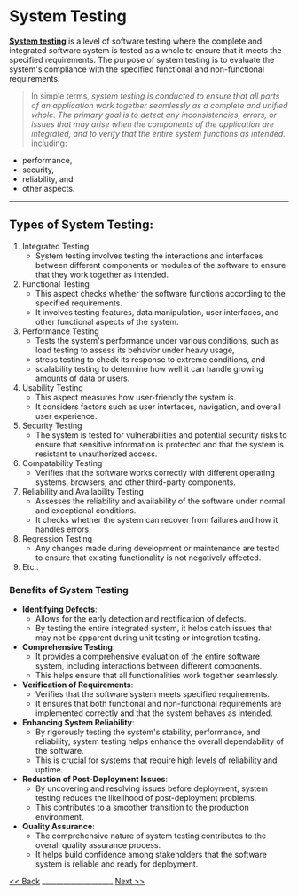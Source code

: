 # System Testing

**[System testing](https://www.softwaretestinghelp.com/system-testing/)** is a level of software testing where the complete and integrated software system is tested as a whole to ensure that it meets the specified requirements. 
The purpose of system testing is to evaluate the system's compliance with the specified functional and non-functional requirements.
> In simple terms, *system testing is conducted to ensure that all parts of an application work together seamlessly as a complete and unified whole.
> The primary goal is to detect any inconsistencies, errors, or issues that may arise when the components of the application are integrated, and to verify that the entire system functions as intended.* including:
  * performance,
  * security,
  * reliability, and
  * other aspects.

---

## Types of System Testing:

1. Integrated Testing
   - System testing involves testing the interactions and interfaces between different components or modules of the software to ensure that they work together as intended.
2. Functional Testing
   - This aspect checks whether the software functions according to the specified requirements.
   - It involves testing features, data manipulation, user interfaces, and other functional aspects of the system.
3. Performance Testing
   - Tests the system's performance under various conditions, such as load testing to assess its behavior under heavy usage,
   - stress testing to check its response to extreme conditions, and
   - scalability testing to determine how well it can handle growing amounts of data or users.
4. Usability Testing
   - This aspect measures how user-friendly the system is.
   - It considers factors such as user interfaces, navigation, and overall user experience.
5. Security Testing
   - The system is tested for vulnerabilities and potential security risks to ensure that sensitive information is protected and that the system is resistant to unauthorized access. 
6. Compatability Testing
   - Verifies that the software works correctly with different operating systems, browsers, and other third-party components. 
7. Reliability and Availability Testing
   - Assesses the reliability and availability of the software under normal and exceptional conditions.
   - It checks whether the system can recover from failures and how it handles errors. 
8. Regression Testing
   - Any changes made during development or maintenance are tested to ensure that existing functionality is not negatively affected.  
9. Etc..


### Benefits of System Testing

* **Identifying Defects**:
   - Allows for the early detection and rectification of defects.
   - By testing the entire integrated system, it helps catch issues that may not be apparent during unit testing or integration testing.
* **Comprehensive Testing**:
   - It provides a comprehensive evaluation of the entire software system, including interactions between different components.
   - This helps ensure that all functionalities work together seamlessly.
* **Verification of Requirements**:
   - Verifies that the software system meets specified requirements.
   - It ensures that both functional and non-functional requirements are implemented correctly and that the system behaves as intended.
* **Enhancing System Reliability**:
   - By rigorously testing the system's stability, performance, and reliability, system testing helps enhance the overall dependability of the software.
   - This is crucial for systems that require high levels of reliability and uptime.
* **Reduction of Post-Deployment Issues**:
   - By uncovering and resolving issues before deployment, system testing reduces the likelihood of post-deployment problems.
   - This contributes to a smoother transition to the production environment.
* **Quality Assurance**:
   - The comprehensive nature of system testing contributes to the overall quality assurance process.
   - It helps build confidence among stakeholders that the software system is reliable and ready for deployment. 






[<< Back](README.md)                ____________________  [Next >>](Acceptance_Testing.md)
